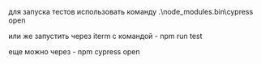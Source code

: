 для запуска тестов использовать команду .\node_modules\.bin\cypress open

или же запустить через iterm с командой - npm run test

еще можно через - npm cypress open